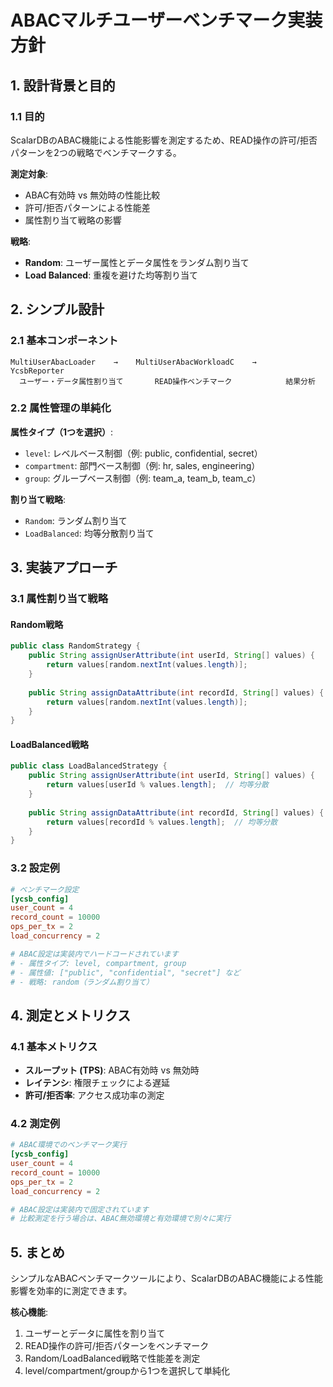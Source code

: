 # ABACマルチユーザーベンチマーク実装方針

## 1. 設計背景と目的

### 1.1 目的
ScalarDBのABAC機能による性能影響を測定するため、READ操作の許可/拒否パターンを2つの戦略でベンチマークする。

**測定対象**:
- ABAC有効時 vs 無効時の性能比較
- 許可/拒否パターンによる性能差
- 属性割り当て戦略の影響

**戦略**:
- **Random**: ユーザー属性とデータ属性をランダム割り当て
- **Load Balanced**: 重複を避けた均等割り当て

## 2. シンプル設計

### 2.1 基本コンポーネント

```
MultiUserAbacLoader    →    MultiUserAbacWorkloadC    →    YcsbReporter
  ユーザー・データ属性割り当て       READ操作ベンチマーク            結果分析
```

### 2.2 属性管理の単純化

**属性タイプ（1つを選択）**:
- `level`: レベルベース制御（例: public, confidential, secret）
- `compartment`: 部門ベース制御（例: hr, sales, engineering）
- `group`: グループベース制御（例: team_a, team_b, team_c）

**割り当て戦略**:
- `Random`: ランダム割り当て
- `LoadBalanced`: 均等分散割り当て

## 3. 実装アプローチ

### 3.1 属性割り当て戦略

#### Random戦略
```java
public class RandomStrategy {
    public String assignUserAttribute(int userId, String[] values) {
        return values[random.nextInt(values.length)];
    }
    
    public String assignDataAttribute(int recordId, String[] values) {
        return values[random.nextInt(values.length)];
    }
}
```

#### LoadBalanced戦略
```java
public class LoadBalancedStrategy {
    public String assignUserAttribute(int userId, String[] values) {
        return values[userId % values.length];  // 均等分散
    }
    
    public String assignDataAttribute(int recordId, String[] values) {
        return values[recordId % values.length];  // 均等分散
    }
}
```

### 3.2 設定例

```toml
# ベンチマーク設定
[ycsb_config]
user_count = 4
record_count = 10000
ops_per_tx = 2
load_concurrency = 2

# ABAC設定は実装内でハードコードされています
# - 属性タイプ: level, compartment, group
# - 属性値: ["public", "confidential", "secret"] など
# - 戦略: random（ランダム割り当て）
```

## 4. 測定とメトリクス

### 4.1 基本メトリクス
- **スループット (TPS)**: ABAC有効時 vs 無効時
- **レイテンシ**: 権限チェックによる遅延
- **許可/拒否率**: アクセス成功率の測定

### 4.2 測定例
```toml
# ABAC環境でのベンチマーク実行
[ycsb_config]
user_count = 4
record_count = 10000
ops_per_tx = 2
load_concurrency = 2

# ABAC設定は実装内で固定されています
# 比較測定を行う場合は、ABAC無効環境と有効環境で別々に実行
```

## 5. まとめ

シンプルなABACベンチマークツールにより、ScalarDBのABAC機能による性能影響を効率的に測定できます。

**核心機能**:
1. ユーザーとデータに属性を割り当て
2. READ操作の許可/拒否パターンをベンチマーク
3. Random/LoadBalanced戦略で性能差を測定
4. level/compartment/groupから1つを選択して単純化
